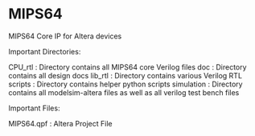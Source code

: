 MIPS64
======

MIPS64 Core IP for Altera devices 

Important Directories: 

  CPU_rtl    : Directory contains all MIPS64 core Verilog files 
  doc        : Directory contains all design docs 
  lib_rtl    : Directory contains various Verilog RTL 
  scripts    : Directory contains helper python scripts 
  simulation : Directory contains all modelsim-altera files as well as all verilog test bench files 

Important Files: 

  MIPS64.qpf : Altera Project File 
  
